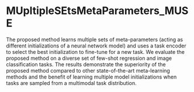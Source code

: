 # MUpltipleSEtsMetaParameters_MUSE

The proposed method learns multiple sets of meta-parameters (acting as different initializations of a neural network model) and uses a task encoder to select the best initialization to fine-tune for a new task.
We evaluate the proposed method on a diverse set of few-shot regression and image classification tasks. The results demonstrate the superiority of the proposed method compared to other state-of-the-art meta-learning methods and the benefit of learning multiple model initializations when tasks are sampled from a multimodal task distribution.
